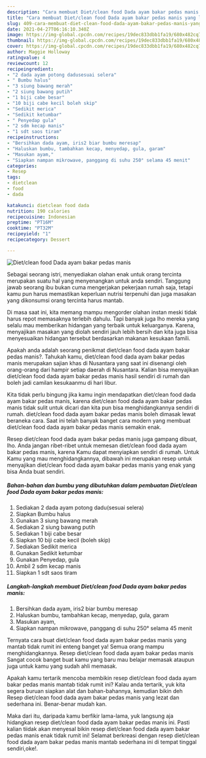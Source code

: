 ```yaml
---
description: "Cara membuat Diet/clean food Dada ayam bakar pedas manis yang lezat dan Mudah Dibuat"
title: "Cara membuat Diet/clean food Dada ayam bakar pedas manis yang lezat dan Mudah Dibuat"
slug: 409-cara-membuat-diet-clean-food-dada-ayam-bakar-pedas-manis-yang-lezat-dan-mudah-dibuat
date: 2021-04-27T06:16:10.340Z
image: https://img-global.cpcdn.com/recipes/19dec833dbb1fa19/680x482cq70/dietclean-food-dada-ayam-bakar-pedas-manis-foto-resep-utama.jpg
thumbnail: https://img-global.cpcdn.com/recipes/19dec833dbb1fa19/680x482cq70/dietclean-food-dada-ayam-bakar-pedas-manis-foto-resep-utama.jpg
cover: https://img-global.cpcdn.com/recipes/19dec833dbb1fa19/680x482cq70/dietclean-food-dada-ayam-bakar-pedas-manis-foto-resep-utama.jpg
author: Maggie Holloway
ratingvalue: 4
reviewcount: 12
recipeingredient:
- "2 dada ayam potong dadusesuai selera"
- " Bumbu halus"
- "3 siung bawang merah"
- "2 siung bawang putih"
- "1 biji cabe besar"
- "10 biji cabe kecil boleh skip"
- "Sedikit merica"
- "Sedikit ketumbar"
- " Penyedap gula"
- "2 sdm kecap manis"
- "1 sdt saos tiram"
recipeinstructions:
- "Bersihkan dada ayam, iris2 biar bumbu meresap"
- "Haluskan bumbu, tambahkan kecap, menyedap, gula, garam"
- "Masukan ayam,"
- "Siapkan nampan mikrowave, panggang di suhu 250° selama 45 menit"
categories:
- Resep
tags:
- dietclean
- food
- dada

katakunci: dietclean food dada 
nutrition: 190 calories
recipecuisine: Indonesian
preptime: "PT16M"
cooktime: "PT32M"
recipeyield: "1"
recipecategory: Dessert

---
```



![Diet/clean food Dada ayam bakar pedas manis](https://img-global.cpcdn.com/recipes/19dec833dbb1fa19/680x482cq70/dietclean-food-dada-ayam-bakar-pedas-manis-foto-resep-utama.jpg)

Sebagai seorang istri, menyediakan olahan enak untuk orang tercinta merupakan suatu hal yang menyenangkan untuk anda sendiri. Tanggung jawab seorang ibu bukan cuma mengerjakan pekerjaan rumah saja, tetapi kamu pun harus memastikan keperluan nutrisi terpenuhi dan juga masakan yang dikonsumsi orang tercinta harus mantab.

Di masa  saat ini, kita memang mampu mengorder olahan instan meski tidak harus repot memasaknya terlebih dahulu. Tapi banyak juga lho mereka yang selalu mau memberikan hidangan yang terbaik untuk keluarganya. Karena, menyajikan masakan yang diolah sendiri jauh lebih bersih dan kita juga bisa menyesuaikan hidangan tersebut berdasarkan makanan kesukaan famili. 



Apakah anda adalah seorang penikmat diet/clean food dada ayam bakar pedas manis?. Tahukah kamu, diet/clean food dada ayam bakar pedas manis merupakan sajian khas di Nusantara yang saat ini disenangi oleh orang-orang dari hampir setiap daerah di Nusantara. Kalian bisa menyajikan diet/clean food dada ayam bakar pedas manis hasil sendiri di rumah dan boleh jadi camilan kesukaanmu di hari libur.

Kita tidak perlu bingung jika kamu ingin mendapatkan diet/clean food dada ayam bakar pedas manis, karena diet/clean food dada ayam bakar pedas manis tidak sulit untuk dicari dan kita pun bisa menghidangkannya sendiri di rumah. diet/clean food dada ayam bakar pedas manis boleh dimasak lewat beraneka cara. Saat ini telah banyak banget cara modern yang membuat diet/clean food dada ayam bakar pedas manis semakin enak.

Resep diet/clean food dada ayam bakar pedas manis juga gampang dibuat, lho. Anda jangan ribet-ribet untuk memesan diet/clean food dada ayam bakar pedas manis, karena Kamu dapat menyiapkan sendiri di rumah. Untuk Kamu yang mau menghidangkannya, dibawah ini merupakan resep untuk menyajikan diet/clean food dada ayam bakar pedas manis yang enak yang bisa Anda buat sendiri.

<!--inarticleads1-->

##### Bahan-bahan dan bumbu yang dibutuhkan dalam pembuatan Diet/clean food Dada ayam bakar pedas manis:

1. Sediakan 2 dada ayam potong dadu(sesuai selera)
1. Siapkan  Bumbu halus
1. Gunakan 3 siung bawang merah
1. Sediakan 2 siung bawang putih
1. Sediakan 1 biji cabe besar
1. Siapkan 10 biji cabe kecil (boleh skip)
1. Sediakan Sedikit merica
1. Gunakan Sedikit ketumbar
1. Gunakan  Penyedap, gula
1. Ambil 2 sdm kecap manis
1. Siapkan 1 sdt saos tiram




<!--inarticleads2-->

##### Langkah-langkah membuat Diet/clean food Dada ayam bakar pedas manis:

1. Bersihkan dada ayam, iris2 biar bumbu meresap
1. Haluskan bumbu, tambahkan kecap, menyedap, gula, garam
1. Masukan ayam,
1. Siapkan nampan mikrowave, panggang di suhu 250° selama 45 menit




Ternyata cara buat diet/clean food dada ayam bakar pedas manis yang mantab tidak rumit ini enteng banget ya! Semua orang mampu menghidangkannya. Resep diet/clean food dada ayam bakar pedas manis Sangat cocok banget buat kamu yang baru mau belajar memasak ataupun juga untuk kamu yang sudah ahli memasak.

Apakah kamu tertarik mencoba membikin resep diet/clean food dada ayam bakar pedas manis mantab tidak rumit ini? Kalau anda tertarik, yuk kita segera buruan siapkan alat dan bahan-bahannya, kemudian bikin deh Resep diet/clean food dada ayam bakar pedas manis yang lezat dan sederhana ini. Benar-benar mudah kan. 

Maka dari itu, daripada kamu berfikir lama-lama, yuk langsung aja hidangkan resep diet/clean food dada ayam bakar pedas manis ini. Pasti kalian tiidak akan menyesal bikin resep diet/clean food dada ayam bakar pedas manis enak tidak rumit ini! Selamat berkreasi dengan resep diet/clean food dada ayam bakar pedas manis mantab sederhana ini di tempat tinggal sendiri,oke!.

